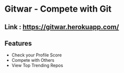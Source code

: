 # Gitwar - Compete with Git
## Link : https://gitwar.herokuapp.com/

## Features
  - Check your Profile Score
  - Compete with Others
  - View Top Trending Repos
